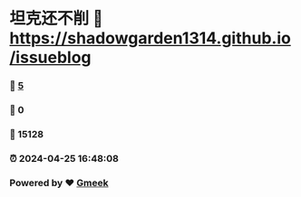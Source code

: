# 坦克还不削 :link: https://shadowgarden1314.github.io/issueblog 
### :page_facing_up: [5](https://shadowgarden1314.github.io/issueblog/tag.html) 
### :speech_balloon: 0 
### :hibiscus: 15128 
### :alarm_clock: 2024-04-25 16:48:08 
### Powered by :heart: [Gmeek](https://github.com/Meekdai/Gmeek)
